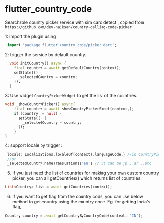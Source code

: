 # flutter_country_code

Searchable country picker service with sim card detect , copied from `https://github.com/dev-naiksan/country-calling-code-picker`

1: Import the plugin using

```dart
 import 'package:flutter_country_code/picker.dart';
```

2: trigger the service by default country.

```dart
  void initCountry() async {
    final country = await getDefaultCountry(context);
    setState(() {
      _selectedCountry = country;
    });
  }
```

3: Use widget `CountryPickerWidget` to get the list of the countries.

```dart
void _showCountryPicker() async{
    final country = await showCountryPickerSheet(context,);
    if (country != null) {
      setState(() {
        _selectedCountry = country;
      });
    }
}
```

4: support locale by trigger :

```dart
 locale: Localizations.localeOf(context).languageCode,} //in CountryPickerWidget 
 //or
 _selectedCountry.nameTranslations['en'] // it can be jp , ar ..etc

```  


5. If you just need the list of countries for making your own custom country picker, you can all getCountries() which returns list of countries.

```dart
List<Country> list = await getCountries(context);
```

6. If you want to get flag from the country code, you can use below method to get country using the country code.
Eg. for getting India's flag,

```dart
Country country = await getCountryByCountryCode(context, 'IN');
```
